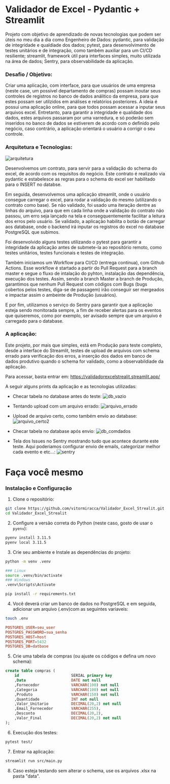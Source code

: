 # Validador de Excel - Pydantic + Streamlit

Projeto com objetivo de aprendizado de novas tecnologias que podem ser úteis no meu dia a dia como Engenheiro de Dados: pydantic, para validação de integridade e qualdiade dos dados; pytest, para desenvolvimento de testes unitários e de integração, como também auxiliar para um CI/CD resiliente; streamlit, framework útil para interfaces simples, muito utilizada na área de dados; Sentry, para observabilidade da aplicação.

### Desafio / Objetivo:

Criar uma aplicação, com interface, para que usuários de uma empresa (neste case, um possível departamento de compras) possam inoutar seus controles de registros no banco de dados análitico da empresa, para que estes possam ser utilzidos em análises e relatórios posteriores.
A ideia é possui uma aplicação online, para que todos possam acessar a inputar seus arquivos excel. Entretanto, para garantir a integridade e qualidade dos dados, estes arquivos passaram por uma varredura, e só poderão sem inseridos no banco de dados se estiverem de acordo com o definido pelo negócio, caso contrário, a aplicação orientará o usuário a corrigir o seu controle.

### Arquitetura e Tecnologias:

![arquitetura](static/arquitetura.png)

Desenvolvemos um contrato, para servir para a validação do schema do excel, de acordo com os requisitos do negócio. 
Este contrato é realizado via pydantic e estabelesce as regras para o schema do excel ser habilitado para o INSERT no databse.    

Em seguida, desenvolvemos uma aplicação streamlit, onde o usuário consegue carregar o excel, para rodar a validação do mesmo (utilizando o contrato como base).
Se não validado, foi usado uma iteração dentre as linhas do arquivo, para que em cada linha onde a validação do contrato não passou, um erro seja lançado na tela e consegquentemente facilitar a leitura dos erros pelo usuário.
Se validado, a aplicação habilita o botão de carregar aos database, onde o backend irá inputar os registros do excel no database PostgreSQL que subimos.
    
Foi desenvolvido alguns testes utilizando o pytest para garantir a integridade da aplicação antes de submete-la ao repositório remoto, como testes unitários, testes funcionais e testes de integração.

Também iniciamos um Workflow para CI/CD (entrega contínua), com Github Actions. Esse workflow é startado a partir do Pull Request para a branch master e segue o fluxo de intalação do pyhton, instalação das dependência, execução dos testes. Assim, sendo a branch Master a branch de Produção, garantimos que nenhum Pull Request com códigos com Bugs (bugs cobertos pelos testes, diga-se de passagem) irão conseguir ser mergeados e impactar assim o ambeinte de Produção (usuários).

E por fim, utilizamos o serviço do Sentry para garantir que a aplicação esteja sendo monitorada sempre, a fim de receber alertas para os eventos que quiseremos, como por exemplo, ser avisado sempre que um arquivo é carregado para o database.

### A aplicação:

Este projeto, por mais que simples, está em Produção para teste completo, desde a interface do Streamlit, testes de upload de arquivos com schema errado para verificação dos erros, a inserção dos dados em banco de dados produtivo quando o schema for validado, como a observabildiade da aplicação.

Para acessar, basta entrar em:
https://validadorexcelstrealit.streamlit.app/

A seguir alguns prints da aplicação e as tecnologias utilizadas:

* Checar tabela no database antes do teste:
![db_vazio](static/db_vazio.png)

* Tentando upload com um arquivo errado:
![arquivo_errado](static/arquivo_errado.png)

* Upload de arquivo certo, como também envio ao database:
![arquivo_certo2](static/arquivo_certo2.png)

* Checar tabela no database após envio:
![db_comdados](static/db_comdados.png)

* Tela dos Issues no Sentry mostrando tudo que acontece durante este teste. Aqui poderiamos configurar envio de emails, categorizar melhor cada evento e etc...:
![sentry](static/sentry.png)

# Faça você mesmo

### Instalação e Configuração

1. Clone o repositório:
```bash
git clone https://github.com/vitormiracca/Validador_Excel_Strealit.git
cd Validador_Excel_Strealit
```
2. Configure a versão correta do Python (neste caso, gosto de usar o `pyenv`):
```bash
pyenv install 3.11.5
pyenv local 3.11.5
```
3. Crie seu ambiente e Instale as dependências do projeto:
```bash
python -m venv .venv
```
```bash
### Linux
source .venv/bin/activate
### Windows
.venv\Scripts\Activate
```
```bash
pip install -r requirements.txt  
```
4. Você deverá criar um banco de dados no PostgreSQL e em seguida, adicionar um arquivo (.env)com as seguintes variaveis:
```bash
touch .env
```
```conf
POSTGRES_USER=seu_user
POSTGRES_PASSWORD=sua_senha
POSTGRES_HOST=host
POSTGRES_PORT=5432
POSTGRES_DB=datbase
```
5. Crie uma tabela de compras (ou ajuste os códigos e defina um novo schema):
```sql
create table compras (
	id                       SERIAL primary key
    ,Data                    DATE not null
    ,Fornecedor              VARCHAR(100) not null
    ,Categoria               VARCHAR(100) not null
    ,Produto                 VARCHAR(150) not null
    ,Quantidade              INT not null
    ,Valor_Unitario          DECIMAL(20,2) not null
    ,Email_Fornecedor        VARCHAR(255),
    ,Desconto                DECIMAL(20,2),
    ,Valor_Final             DECIMAL(20,2) not null
);
```

6. Execução dos testes:
```bash
pytest test/
```

7. Entrar na aplicação:
```bash
streamlit run src/main.py
```
8. Caso esteja testando sem alterar o schema, use os arquivos .xlsx na pasta "data".
